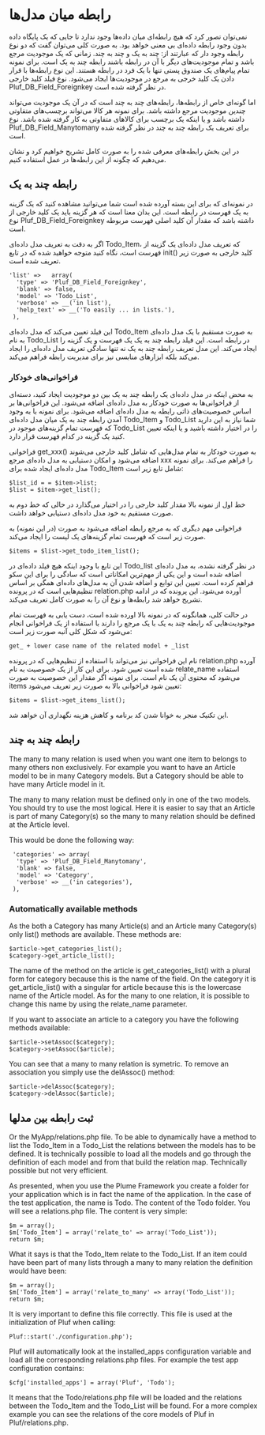 # رابطه میان مدل‌ها

نمی‌توان تصور کرد که هیچ رابطه‌ای میان داده‌ها وجود ندارد تا جایی که یک پایگاه داده بدون وجود رابطه داده‌ای بی معنی خواهد بود. به صورت کلی می‌توان گفت که دو نوع رابطه وجود دار که عبارتند از: چند به یک و چند به چند. زمانی که یک موجودیت مرجع باشد و تمام موجودیت‌های دیگر با آن در رابطه باشند رابطه چند به یک است. برای نمونه تمام پیام‌های یک صندوق پستی تنها با یک فرد در رابطه هستند. این نوع رابطه‌ها با قرار دادن یک کلید خرجی به مرجع در موجودیت‌ها ایجاد می‌شود. نوع فیلد کلید خارجی Pluf_DB_Field_Foreignkey در نظر گرفته شده است.

اما گونه‌ای خاص از رابطه‌ها، رابطه‌های چند به چند است که در آن یک موجودیت می‌تواند چندین موجودیت مرجع داشته باشد. برای نمونه هر کالا می‌تواند برچسب‌های متفاوتی داشته باشد و یا اینکه یک برچسب برای کالاهای متفاوتی به کار گرفته شده باشد. نوع Pluf_DB_Field_Manytomany برای تعریف یک رابطه چند به چند در نظر گرفته شده است.

در این بخش رابطه‌های معرفی شده را به صورت کامل تشریح خواهیم کرد و نشان می‌دهیم که چگونه از این رابطه‌ها در عمل استفاده کنیم.

## رابطه چند به یک

در نمونه‌ای که برای این بسته آورده شده است شما می‌توانید مشاهده کنید که یک گزینه به یک فهرست در رابطه است. این بدان معنا است که هر گزینه باید یک کلید خارجی از نوع Pluf_DB_Field_Foreignkey داشته باشد که مقدار آن کلید اصلی فهرست مربوطه است.

اگر به دقت به تعریف مدل داده‌ای Todo_Item، که تعریف مدل داده‌ای یک گزینه از فهرست است، نگاه کنید متوجه خواهید شده که در تابع init() کلید خارجی به صورت زیر تعریف شده است.

	'list' =>	array(
	  'type' => 'Pluf_DB_Field_Foreignkey',
	  'blank' => false,
	  'model' => 'Todo_List',
	  'verbose' => __('in list'),
	  'help_text' => __('To easily ... in lists.'),
	 ),

این فیلد تعیین می‌کند که مدل داده‌ای Todo_Item به صورت مستقیم با یک مدل داده‌ای به نام Todo_List در رابطه است. این فیلد رابطه چند به یک یک فهرست و یک گزینه را ایجاد می‌کند.
این مدل تعریف رابطه چند به یک نه تنها سادگی تعریف مدل داده‌ای را ایجاد می‌کند بلکه ابزارهای منابسی نیز برای مدیریت رابطه فراهم می‌کند.

### فراخوانی‌های خودکار

به محض اینکه در مدل داده‌ای یک رابطه چند به یک بین دو موجودیت ایجاد کنید، دسته‌ای از فراخوانی‌ها به صورت خودکار به مدل داده‌ای اضافه می‌شود. این فراخوانی‌ها بر اساس خصوصیت‌های ذاتی رابطه به مدل داده‌ای اضافه می‌شود. برای نمونه با به وجود آمدن رابطه چند به یک میان مدل داده‌ای Todo_Item و Todo_List شما نیاز به این دارید که فهرست تمام گزینه‌های موجود در Todo_List را در اختیار داشته باشید و یا اینکه تعیین کنید یک گزینه در کدام فهرست قرار دارد.

فراخوانی get_xxx() به صورت خودکار به تمام مدل‌هایی که شامل کلید خارجی می‌شوند اضافه می‌شود و امکان دستیابی به مدل داده‌ای مرجع xxx را فراهم می‌کند. برای نمونه مدل داده‌ای ایجاد شده برای Todo_Item شامل تابع زیر است:

	$list_id = = $item->list;
	$list = $item->get_list();

خط اول از نمونه بالا مقدار کلید خارجی را در اختیار می‌گذارد در حالی که خط دوم به صورت مستقیم به خود مدل داده‌ای دستیابی خواهد داشت.

فراخوانی مهم دیگری که به مرجع رابطه اضافه می‌شود به صورت (در این نمونه) به صورت زیر است که فهرست تمام گزینه‌های یک لیست را ایجاد می‌کند.

	$items = $list->get_todo_item_list();

این تابع با وجود اینکه هیچ فیلد داده‌ای در Todo_list در نظر گرفته نشده، به مدل داده‌ای اضافه شده است و این یکی از مهم‌ترین امکاناتی است که سادگی را برای این سکو فراهم کرده است. تعیین این توابع و اضافه شدن آن به مدل‌های داده‌ای همگی بر اساس تنظیم‌هایی است که در پرونده relation.php آورده می‌شود. این پرونده که در ادامه تشریح خواهد شد رابطه‌ها و نوع آن را به صورت کامل تعریف می‌کند.

در حالت کلی، همانگونه که در نمونه بالا اورده شده است، دست یابی به فهرست تمام موجودیت‌هایی که رابطه چند به یک با یک مرجع را دارند با استفاده از یک فراخوانی انجام می‌شود که شکل کلی آنبه صورت زیر است:

	get_ + lower case name of the related model + _list

نام این فراخوانی نیز می‌تواند با استفاده از تنظیم‌هایی که در پرونده relation.php آورده شده است تعیین شود. برای این کار از یک خصوصیت به نام relate_name استفاده می‌شود که محتوی آن یک نام است. برای نمونه اگر مقدار این خصوصیت به صورت items تعیین شود فراخوانی بالا به صورت زیر تعریف می‌شود:

	$items = $list->get_items_list();

این تکنیک منجر به خوانا شدن کد برنامه و کاهش هزینه نگهداری آن خواهد شد.

## رابطه چند به چند

The many to many relation is used when you want one item to belongs to many others non exclusively. For example you want to have an Article model to be in many Category models. But a Category should be able to have many Article model in it.

The many to many relation must be defined only in one of the two models. You should try to use the most logical. Here it is easier to say that an Article is part of many Category(s) so the many to many relation should be defined at the Article level.

This would be done the following way:

	 'categories' => array(
	  'type' => 'Pluf_DB_Field_Manytomany',
	  'blank' => false,
	  'model' => 'Category',
	  'verbose' => __('in categories'),
	 ),

### Automatically available methods

As the both a Category has many Article(s) and an Article many Category(s) only list() methods are available. These methods are:

	$article->get_categories_list();
	$category->get_article_list();

The name of the method on the article is get_categories_list() with a plural form for category because this is the name of the field. On the category it is get_article_list() with a singular for article because this is the lowercase name of the Article model. As for the many to one relation, it is possible to change this name by using the relate_name parameter.

If you want to associate an article to a category you have the following methods available:

	$article->setAssoc($category);
	$category->setAssoc($article);

You can see that a many to many relation is symetric. To remove an association you simply use the delAssoc() method:

	$article->delAssoc($category);
	$category->delAssoc($article);

## ثبت رابطه بین مدلها

Or the MyApp/relations.php file. To be able to dynamically have a method to list the Todo_Item in a Todo_List the relations between the models has to be defined. It is technically possible to load all the models and go through the definition of each model and from that build the relation map. Technically possible but not very efficient.

As presented, when you use the Plume Framework you create a folder for your application which is in fact the name of the application. In the case of the test application, the name is Todo. The content of the Todo folder. You will see a relations.php file. The content is very simple:

	$m = array();
	$m['Todo_Item'] = array('relate_to' => array('Todo_List'));
	return $m;

What it says is that the Todo_Item relate to the Todo_List. If an item could have been part of many lists through a many to many relation the definition would have been:

	$m = array();
	$m['Todo_Item'] = array('relate_to_many' => array('Todo_List'));
	return $m;

It is very important to define this file correctly. This file is used at the initialization of Pluf when calling:

	Pluf::start('./configuration.php');

Pluf will automatically look at the installed_apps configuration variable and load all the corresponding relations.php files. For example the test app configuration contains:

	$cfg['installed_apps'] = array('Pluf', 'Todo');

It means that the Todo/relations.php file will be loaded and the relations between the Todo_Item and the Todo_List will be found. For a more complex example you can see the relations of the core models of Pluf in Pluf/relations.php.
